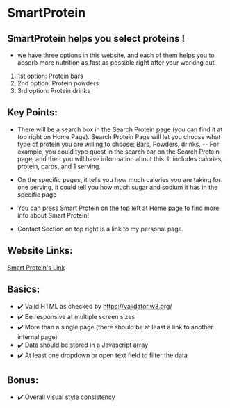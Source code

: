 # SmartProtein

## SmartProtein helps you select proteins !

- we have three options in this website, and each of them helps you to absorb more nutrition as fast as possible right after your working out.

1. 1st option: Protein bars
2. 2nd option: Protein powders
3. 3rd option: Protein drinks

## Key Points:

- There will be a search box in the Search Protein page (you can find it at top right on Home Page). Search Protein Page will let you choose what type of protein you are willing to choose: Bars, Powders, drinks.
  -- For example, you could type quest in the search bar on the Search Protein page, and then you will have information about this. It includes calories, protein, carbs, and 1 serving.

- On the specific pages, it tells you how much calories you are taking for one serving, it could tell you how much sugar and sodium it has in the specific page

- You can press Smart Protein on the top left at Home page to find more info about Smart Protein!

- Contact Section on top right is a link to my personal page.

## Website Links:

[Smart Protein's Link](https://yuanfengli168.github.io/SmartProtein/index.html)

## Basics:

- :heavy_check_mark: Valid HTML as checked by https://validator.w3.org/
- :heavy_check_mark: Be responsive at multiple screen sizes
- :heavy_check_mark: More than a single page (there should be at least a link to another internal page)
- :heavy_check_mark: Data should be stored in a Javascript array
- :heavy_check_mark: At least one dropdown or open text field to filter the data

## Bonus:

- :heavy_check_mark: Overall visual style consistency

